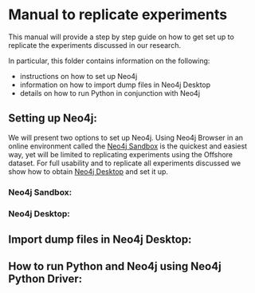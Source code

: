 # Manual to replicate experiments

This manual will provide a step by step guide on how to get set up to replicate the experiments discussed in our research.

In particular, this folder contains information on the following:

- instructions on how to set up Neo4j
- information on how to import dump files in Neo4j Desktop
- details on how to run Python in conjunction with Neo4j

## Setting up Neo4j: 

We will present two options to set up Neo4j. Using Neo4j Browser in an online environment called the [Neo4j Sandbox](https://neo4j.com/sandbox/) is the quickest and easiest way, yet will be limited to replicating experiments using the Offshore dataset. For full usability and to replicate all experiments discussed we show how to obtain [Neo4j Desktop](https://neo4j.com/download/) and set it up.

### Neo4j Sandbox:



### Neo4j Desktop:



## Import dump files in Neo4j Desktop: 





## How to run Python and Neo4j using Neo4j Python Driver: 
